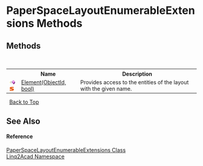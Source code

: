 # PaperSpaceLayoutEnumerableExtensions Methods
 

## Methods
&nbsp;<table><tr><th></th><th>Name</th><th>Description</th></tr><tr><td>![Public method](media/pubmethod.gif "Public method")![Static member](media/static.gif "Static member")</td><td><a href="M_Linq2Acad_PaperSpaceLayoutEnumerableExtensions_Element.md">Element(ObjectId, bool)</a></td><td>
Provides access to the entities of the layout with the given name.</td></tr></table>&nbsp;
<a href="#paperspacelayoutenumerableextensions-methods">Back to Top</a>

## See Also


#### Reference
<a href="T_Linq2Acad_PaperSpaceLayoutEnumerableExtensions.md">PaperSpaceLayoutEnumerableExtensions Class</a><br /><a href="N_Linq2Acad.md">Linq2Acad Namespace</a><br />
